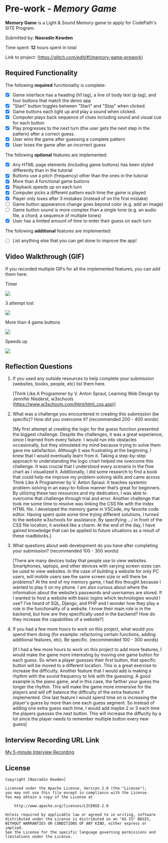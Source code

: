 # Pre-work - *Memory Game*

**Memory Game** is a Light & Sound Memory game to apply for CodePath's SITE Program. 

Submitted by: **Nasradin Kewden**

Time spent: **12** hours spent in total

Link to project: (https://glitch.com/edit/#!/memory-game-prework)

## Required Functionality

The following **required** functionality is complete:

* [x] Game interface has a heading (h1 tag), a line of body text (p tag), and four buttons that match the demo app
* [x] "Start" button toggles between "Start" and "Stop" when clicked. 
* [x] Game buttons each light up and play a sound when clicked. 
* [x] Computer plays back sequence of clues including sound and visual cue for each button
* [x] Play progresses to the next turn (the user gets the next step in the pattern) after a correct guess. 
* [x] User wins the game after guessing a complete pattern
* [x] User loses the game after an incorrect guess

The following **optional** features are implemented:

* [x] Any HTML page elements (including game buttons) has been styled differently than in the tutorial
* [x] Buttons use a pitch (frequency) other than the ones in the tutorial
* [x] More than 4 functional game buttons
* [x] Playback speeds up on each turn
* [x] Computer picks a different pattern each time the game is played
* [x] Player only loses after 3 mistakes (instead of on the first mistake)
* [ ] Game button appearance change goes beyond color (e.g. add an image)
* [ ] Game button sound is more complex than a single tone (e.g. an audio file, a chord, a sequence of multiple tones)
* [x] User has a limited amount of time to enter their guess on each turn

The following **additional** features are implemented:

- [ ] List anything else that you can get done to improve the app!

## Video Walkthrough (GIF)

If you recorded multiple GIFs for all the implemented features, you can add them here:

Timer

![](https://i.imgur.com/nLH2pBE.gif)

3 attempt lost

![](https://i.imgur.com/ziWqL8G.gif)

More than 4 game buttons

![](https://i.imgur.com/SL4FaG7.gif)

Speeds up

![](https://i.imgur.com/f4wfcDf.gif)






## Reflection Questions
1. If you used any outside resources to help complete your submission (websites, books, people, etc) list them here. 

    [Think Like A Programmer by V. Anton Spraul,
    Learning Web Design by Jennifer Niederst,
    w3schools (https://www.w3schools.com/html/html_css.asp)]

2. What was a challenge you encountered in creating this submission (be specific)? How did you overcome it? (recommended 200 - 400 words) 

    [My first attempt at creating the logic for the guess function presented the biggest challenge. Despite the challenges, it was a great experience, since I learned from every failure. I would run into obstacles occasionally, but they stimulated my mind because trying to solve them gave me satisfaction. Although it was frustrating at the beginning, I knew that I would eventually learn from it. Taking a step-by-step approach to understanding the logic chart helped me overcome this challenge. It was crucial that I understood every scenario in the flow chart as I visualized it. Additionally, I did some research to find a book that could help me improve my problem-solving skills and came across Think Like A Programmer by V. Anton Spraul. It teaches systemic problem-solving in an easy-to-follow manner that’s great for beginners. By utilizing these two resources and my dedication, I was able to overcome that challenge through trial and error. Another challenge that took me some time to resolve was linking the CSS file with the index HTML file. I developed the memory game in VSCode, my favorite code editor. Having spent quite some time trying different solutions, I turned to the website w3schools for assistance. By specifying …/ in front of the CSS file location, it worked like a charm. At the end of the day, I have gained knowledge that can be applied to future situations as a result of these roadblocks.]

3. What questions about web development do you have after completing your submission? (recommended 100 - 300 words) 

    [There are many devices today that people use to view websites. Smartphones, laptops, and other devices with varying screen sizes can be used to view websites. In the case of building a website for only PC users, will mobile users see the same screen size or will there be problems? At the end of my memory game, I had this thought because I wanted to play it on my phone. I am also curious about where the information about the website’s passwords and usernames are stored. If I wanted to host a website with basic logins which technologies would I use? I’ve heard of SQL, Django, and PHP and I wonder how they play a role in the functionality of a website. I know their main role is in the backend, but how are they specifically used in the backend? How do they increase the capabilities of a website?]

4. If you had a few more hours to work on this project, what would you spend them doing (for example: refactoring certain functions, adding additional features, etc). Be specific. (recommended 100 - 300 words) 

    [If I had a few more hours to work on this project to add more features, I would make the game more interesting by moving one game button for each guess. So when a player guesses their first button, that specific button will be moved to a different location. This is a great exercise to increase the difficulty. Another feature that I would add is making a rhythm with the sound frequency to link with the guessing. A good example is the piano game, and in this case, the farther your guess the longer the rhythm. This will make the game more immersive for the players and will off balance the difficulty of the extra features if implemented. One last feature I would spend time on is increasing the player's guess by more than one each guess segment. So instead of adding one extra guess each time, I would add maybe 2 or 3 each time the players guesses the next button. This will increase the diffuclty by a lot since the player needs to remember multiple button every new guess]



## Interview Recording URL Link

[My 5-minute Interview Recording](https://www.youtube.com/watch?v=x7xoHGgZg-k&ab_channel=NasradinKewden)


## License

    Copyright [Nasradin Kewden]

    Licensed under the Apache License, Version 2.0 (the "License");
    you may not use this file except in compliance with the License.
    You may obtain a copy of the License at

        http://www.apache.org/licenses/LICENSE-2.0

    Unless required by applicable law or agreed to in writing, software
    distributed under the License is distributed on an "AS IS" BASIS,
    WITHOUT WARRANTIES OR CONDITIONS OF ANY KIND, either express or implied.
    See the License for the specific language governing permissions and
    limitations under the License.
